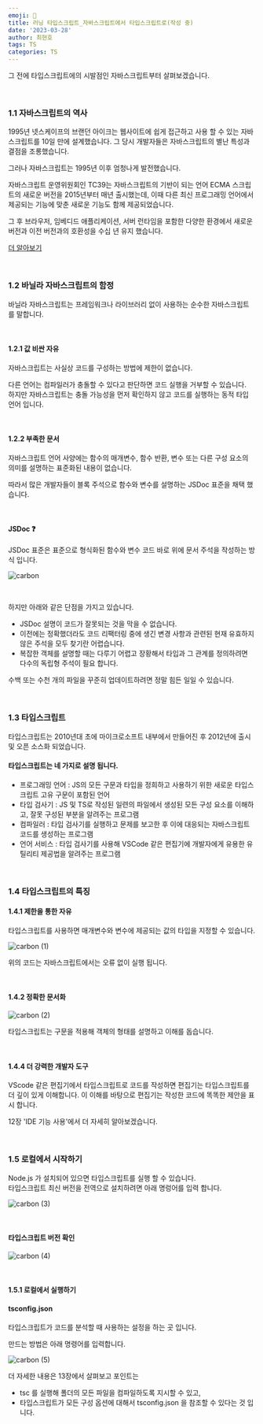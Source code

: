 ```yaml
---
emoji: 📖
title: 러닝 타입스크립트_자바스크립트에서 타입스크립트로(작성 중)
date: '2023-03-28'
author: 최현호
tags: TS
categories: TS
---
```


그 전에 타입스크립트에의 시발점인 자바스크립트부터 살펴보겠습니다.

<br>

### 1.1 자바스크립트의 역사

1995년 넷스케이프의 브랜던 아이크는 웹사이트에 쉽게 접근하고 사용 할 수 있는 자바스크립트를 10일 만에 설계했습니다.
그 당시 개발자들은 자바스크립트의 별난 특성과 결점을 조롱했습니다.

그러나 자바스크립트는 1995년 이후 엄청나게 발전했습니다.

자바스크립트 운영위원회인 TC39는 자바스크립트의 기반이 되는 언어 ECMA 스크립트의 새로운 버전을 2015년부터 매년 출시했는데,
이때 다른 최신 프로그래밍 언어에서 제공되는 기능에 맞춘 새로운 기능도 함께 제공되었습니다.

그 후 브라우저, 임베디드 애플리케이션, 서버 런타임을 포함한 다양한 환경에서 새로운 버전과 이전 버전과의 호환성을 수십 년 유지 했습니다.

[더 알아보기](https://choi-hyunho.com/js/js-javascript/)

<br>

### 1.2 바닐라 자바스크립트의 함정

바닐라 자바스크립트는 프레임워크나 라이브러리 없이 사용하는 순수한 자바스크립트를 말합니다.

<br>

#### 1.2.1 값 비싼 자유

자바스크립트는 사실상 코드를 구성하는 방법에 제한이 없습니다.

다른 언어는 컴파일러가 충돌할 수 있다고 판단하면 코드 실행을 거부할 수 있습니다. <br> 하지만 자바스크립트는 충돌 가능성을 먼저 확인하지 않고 코드를 실행하는 동적 타입 언어 입니다.

<br>

#### 1.2.2 부족한 문서

자바스크립트 언어 사양에는 함수의 매개변수, 함수 반환, 변수 또는 다른 구성 요소의 의미를 설명하는 표준화된 내용이 없습니다.

따라서 많은 개발자들이 블록 주석으로 함수와 변수를 설명하는 JSDoc 표준을 채택 했습니다.

<br>

#### JSDoc ❓

JSDoc 표준은 표준으로 형식화된 함수와 변수 코드 바로 위에 문서 주석을 작성하는 방식 입니다.

![carbon](https://user-images.githubusercontent.com/87301268/228189357-af12fb7f-2a0a-495e-87dd-e066eea00687.png)

<br>

하지만 아래와 같은 단점을 가지고 있습니다.

- JSDoc 설명이 코드가 잘못되는 것을 막을 수 없습니다.
- 이전에는 정확했더라도 코드 리팩터링 중에 생긴 변경 사항과 관련된 현재 유효하지 않은 주석을 모두 찾기란 어렵습니다.
- 복잡한 객체를 설명할 때는 다루기 어렵고 장황해서 타입과 그 관계를 정의하려면 다수의 독립형 주석이 필요 합니다.

수백 또는 수천 개의 파일을 꾸준히 업데이트하려면 정말 힘든 일일 수 있습니다.

<br>

### 1.3 타입스크립트

타입스크립트는 2010년대 초에 마이크로소프트 내부에서 만들어진 후 2012년에 출시 및 오픈 소스화 되었습니다.

#### 타입스크립트는 네 가지로 설명 됩니다.

- 프로그래밍 언어 : JS의 모든 구문과 타입을 정희하고 사용하기 위한 새로운 타입스크립트 고유 구문이 포함된 언어
- 타입 검사기 : JS 및 TS로 작성된 일련의 파일에서 생성된 모든 구성 요소를 이해하고, 잘못 구성된 부분을 알려주는 프로그램
- 컴파일러 : 타입 검사기를 실행하고 문제를 보고한 후 이에 대응되는 자바스크립트 코드를 생성하는 프로그램
- 언어 서비스 : 타입 검사기를 사용해 VSCode 같은 편집기에 개발자에게 유용한 유틸리티 제공법을 알려주는 프로그램

<br>

### 1.4 타입스크립트의 특징

#### 1.4.1 제한을 통한 자유

타입스크립트를 사용하면 매개변수와 변수에 제공되는 값의 타입을 지정할 수 있습니다.

![carbon (1)](https://user-images.githubusercontent.com/87301268/228195362-331b7234-c88b-4e95-ac33-1f4c7ea4e0e7.png)

위의 코드는 자바스크립트에서는 오류 없이 실행 됩니다.

<br>

#### 1.4.2 정확한 문서화

![carbon (2)](https://user-images.githubusercontent.com/87301268/228199045-db0e850d-da5d-4f7a-8fd6-a3868f036406.png)

타입스크립트는 구문을 적용해 객체의 형태를 설명하고 이해를 돕습니다.

<br>

#### 1.4.4 더 강력한 개발자 도구

VScode 같은 편집기에서 타입스크립트로 코드를 작성하면 편집기는 타입스크립트를 더 깊이 있게 이해합니다.
이 이해를 바탕으로 편집기는 작성한 코드에 똑똑한 제안을 표시 합니다.

12장 'IDE 기능 사용'에서 더 자세히 알아보겠습니다.

<br>

### 1.5 로컬에서 시작하기

Node.js 가 설치되어 있으면 타입스크립트를 실행 할 수 있습니다. <br>
타입스크립트 최신 버전을 전역으로 설치하려면 아래 명렁어를 입력 합니다.

![carbon (3)](https://user-images.githubusercontent.com/87301268/228204999-7b72857b-372d-4e67-a670-561a157f9215.png)

<br>

#### 타입스크립트 버전 확인

![carbon (4)](https://user-images.githubusercontent.com/87301268/228205262-af3f7716-8237-40ef-b8a5-fd4061814f30.png)

<br>

#### 1.5.1 로컬에서 실행하기

#### tsconfig.json

타입스크립트가 코드를 분석할 때 사용하는 설정을 하는 곳 입니다.

만드는 방법은 아래 명령어를 입력합니다.

![carbon (5)](https://user-images.githubusercontent.com/87301268/228210726-ceef9d3c-acbd-49be-9efa-07b4c79e27f6.png)

더 자세한 내용은 13장에서 살펴보고 포인트는

- tsc 를 실행해 폴더의 모든 파일을 컴파일하도록 지시할 수 있고,
- 타입스크립트가 모든 구성 옵션에 대해서 tsconfig.json 을 참조할 수 있다는 것 입니다.

<br>

```toc

```
